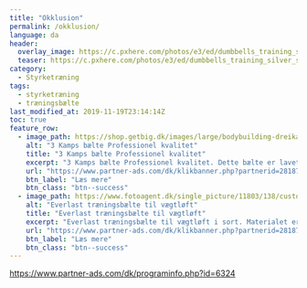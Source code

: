 ```yaml
---
title: "Okklusion"
permalink: /okklusion/
language: da
header:
  overlay_image: https://c.pxhere.com/photos/e3/ed/dumbbells_training_silver_sports_force_mussels_body_building-600719.jpg!d
  teaser: https://c.pxhere.com/photos/e3/ed/dumbbells_training_silver_sports_force_mussels_body_building-600719.jpg!d
category:
  - Styrketræning
tags:
  - styrketræning
  - træningsbælte
last_modified_at: 2019-11-19T23:14:14Z
toc: true
feature_row:
  - image_path: https://shop.getbig.dk/images/large/bodybuilding-dreikampfguertel_LRG.jpg
    alt: "3 Kamps bælte Professionel kvalitet"
    title: "3 Kamps bælte Professionel kvalitet"
    excerpt: "3 Kamps bælte Professionel kvalitet. Dette bælte er lavet i ekstrem robust læder og er MEGET stabil. Det er specielt velegnet for hård styrkeløft, bodybuilding og 3-kamp."
    url: "https://www.partner-ads.com/dk/klikbanner.php?partnerid=28187&bannerid=21411&htmlurl=https://shop.getbig.dk/traeningsbaelte-professionelt"
    btn_label: "Læs mere"
    btn_class: "btn--success"
  - image_path: https://www.fotoagent.dk/single_picture/11803/138/custom1/tr%c3%83%c2%a6ningsb%c3%83%c2%a6lte.jpg
    alt: "Everlast træningsbælte til vægtløft"
    title: "Everlast træningsbælte til vægtløft"
    excerpt: "Everlast træningsbælte til vægtløft i sort. Materialet er i ægte læder med blød indvendig polstring. Everlast bæltet yder en optimal støtte ved intens styrkeløft med en bredde på 10 cm og dobbelt spænde til lukning."
    url: "https://www.partner-ads.com/dk/klikbanner.php?partnerid=28187&bannerid=40368&htmlurl=https://www.fitnessgruppen.dk/everlast-traeningsbaelte/"
    btn_label: "Læs mere"
    btn_class: "btn--success"
---
```



https://www.partner-ads.com/dk/programinfo.php?id=6324


<a href="https://www.partner-ads.com/dk/klikbanner.php?partnerid=28187&bannerid=59301" target="_blank" rel="nofollow noopener"> <img src="https://www.partner-ads.com/dk/visbanner.php?partnerid=28187&bannerid=59301" border="0" alt=""></a>